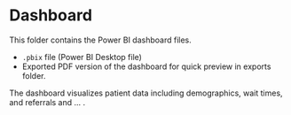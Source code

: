 # Dashboard

This folder contains the Power BI dashboard files.

- `.pbix` file (Power BI Desktop file)
- Exported PDF version of the dashboard for quick preview in exports folder.

The dashboard visualizes patient data including demographics, wait times, and referrals and ... .

